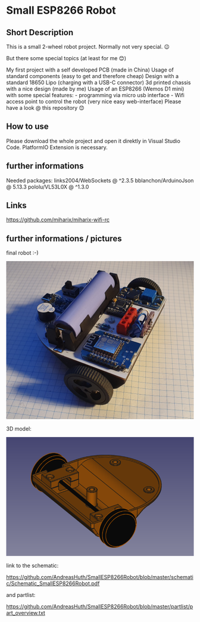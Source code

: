 # Small ESP8266 Robot
## Short Description
This is a small 2-wheel robot project. Normally not very special. 😉

But there some special topics (at least for me 😊)

My first project with a self developed PCB (made in China)
Usage of standard components (easy to get and therefore cheap)
Design with a standard 18650 Lipo (charging with a USB-C connector)
3d printed chassis with a nice design (made by me)
Usage of an ESP8266 (Wemos D1 mini) with some special features: - programming via micro usb interface - Wifi access point to control the robot (very nice easy web-interface) Please have a look @ this repository 😊

## How to use
Please download the whole project and open it direktly in Visual Studio Code. 
PlatformIO Extension is necessary.

## further informations
Needed packages:
	links2004/WebSockets @ ^2.3.5
	bblanchon/ArduinoJson @ 5.13.3
	pololu/VL53L0X @ ^1.3.0

## Links

https://github.com/miharix/miharix-wifi-rc




## further informations / pictures

final robot :-) 

![](https://github.com/AndreasHuth/SmallESP8266Robot/blob/master/pics/picture1.jpg)

3D model: 

![](https://github.com/AndreasHuth/SmallESP8266Robot/blob/master/3D_files/smallESP8266Robot_3D_pic1.png)

link to the schematic:

https://github.com/AndreasHuth/SmallESP8266Robot/blob/master/schematic/Schematic_SmallESP8266Robot.pdf

and partlist:

https://github.com/AndreasHuth/SmallESP8266Robot/blob/master/partlist/part_overview.txt

